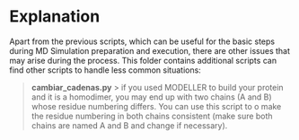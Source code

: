 # Explanation

Apart from the previous scripts, which can be useful for the basic steps during MD Simulation preparation and execution, there are other issues that may arise during the process. This folder contains additional scripts can find other scripts to handle less common situations: 

> **cambiar_cadenas.py** > if you used MODELLER to build your protein and it is a homodimer, you may end up with two chains (A and B) whose residue numbering differs. You can use this script to o make the residue numbering in both chains consistent (make sure both chains are named A and B and change if necessary). 
